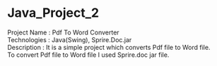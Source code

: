 # Java_Project_2
Project Name : Pdf To Word Converter<br>
Technologies : Java(Swing), Sprire.Doc.jar<br>
Description : It is a simple project which converts Pdf file to Word file.<br>
To convert Pdf file to Word file I used Sprire.doc jar file.
